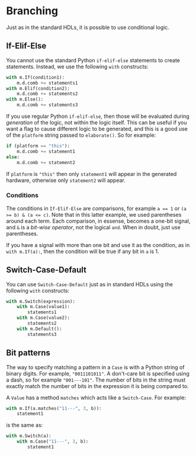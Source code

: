 # Branching

Just as in the standard HDLs, it is possible to use conditional logic.

## If-Elif-Else

You cannot use the standard Python `if-elif-else` statements to create statements. Instead, we use the following `with` constructs:

```python
with m.If(condition1):
    m.d.comb += statements1
with m.Elif(condition2):
    m.d.comb += statements2
with m.Else():
    m.d.comb += statements3
```

If you use regular Python `if-elif-else`, then those will be evaluated during _generation_ of the logic, not within the logic itself. This can be useful if you want a flag to cause different logic to be generated, and this is a good use of the `platform` string passed to `elaborate()`. So for example:

```python
if (platform == "this"):
    m.d.comb += statement1
else:
    m.d.comb += statement2
```

If `platform` is `"this"` then only `statement1` will appear in the generated hardware, otherwise only `statement2` will appear.

### Conditions

The conditions in `If-Elif-Else` are comparisons, for example `a == 1` or `(a >= b) & (a <= c)`. Note that in this latter example, we used parentheses around each term. Each comparison, in essense, becomes a one-bit signal, and `&` is a _bit-wise operator_, not the logical `and`. When in doubt, just use parentheses.

If you have a signal with more than one bit and use it as the condition, as in `with m.If(a):`, then the condition will be true if any bit in `a` is 1.

## Switch-Case-Default

You can use `Switch-Case-Default` just as in standard HDLs using the following `with` constructs:

```python
with m.Switch(expression):
    with m.Case(value1):
        statements1
    with m.Case(value2):
        statements2
    with m.Default():
        statements3
```

## Bit patterns

The way to specify matching a pattern in a `Case` is with a Python string of binary digits. For example, `"0011101011"`. A don't-care bit is specified using a dash, so for example `"001---101"`. The number of bits in the string must exactly match the number of bits in the expression it is being compared to.

A `Value` has a method `matches` which acts like a `Switch-Case`. For example:

```python
with m.If(a.matches("11---", 3, b)):
    statement1
```

is the same as:

```python
with m.Switch(a):
    with m.Case("11---", 3, b):
        statement1
```
